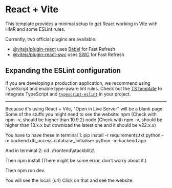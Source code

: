 # React + Vite

This template provides a minimal setup to get React working in Vite with HMR and some ESLint rules.

Currently, two official plugins are available:

- [@vitejs/plugin-react](https://github.com/vitejs/vite-plugin-react/blob/main/packages/plugin-react/README.md) uses [Babel](https://babeljs.io/) for Fast Refresh
- [@vitejs/plugin-react-swc](https://github.com/vitejs/vite-plugin-react-swc) uses [SWC](https://swc.rs/) for Fast Refresh

## Expanding the ESLint configuration

If you are developing a production application, we recommend using TypeScript and enable type-aware lint rules. Check out the [TS template](https://github.com/vitejs/vite/tree/main/packages/create-vite/template-react-ts) to integrate TypeScript and [`typescript-eslint`](https://typescript-eslint.io) in your project.

-------------------------------------------------------
Because it's using React + Vite, "Open in Live Server" will be a blank page.
Some of the stuffs you might need to see the website:
npm  (Check with npm -v, should be higher than 10.9.2)
node (Check with npm -v, should be higher than 18.x.x but download the latest one and it should be v22.x.x)

You have to have these in terminal 1:
pip install -r requirements.txt
python -m backend.db_access.database_initialiser
python -m backend.app

And in terminal 2:
cd .\frontend\stackblitz\

Then npm install
(There might be some error, don't worry about it.)

Then npm run dev.

You will see the local: (url)
Click on that and see the website.
